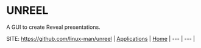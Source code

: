 # UNREEL

 A GUI to create Reveal presentations.

 SITE: https://github.com/linux-man/unreel
 | [Applications](https://portable-linux-apps.github.io/apps.html) | [Home](https://portable-linux-apps.github.io)
 | --- | --- |
